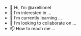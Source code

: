 - 👋 Hi, I’m @axellionel
- 👀 I’m interested in ...
- 🌱 I’m currently learning ...
- 💞️ I’m looking to collaborate on ...
- 📫 How to reach me ...

<!---
axellionel/axellionel is a ✨ special ✨ repository because its `README.md` (this file) appears on your GitHub profile.
You can click the Preview link to take a look at your changes.
--->
